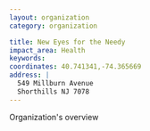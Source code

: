 ```yaml
---
layout: organization
category: organization

title: New Eyes for the Needy
impact_area: Health
keywords: 
coordinates: 40.741341,-74.365669
address: |
  549 Millburn Avenue
  Shorthills NJ 7078
---
```

Organization's overview
